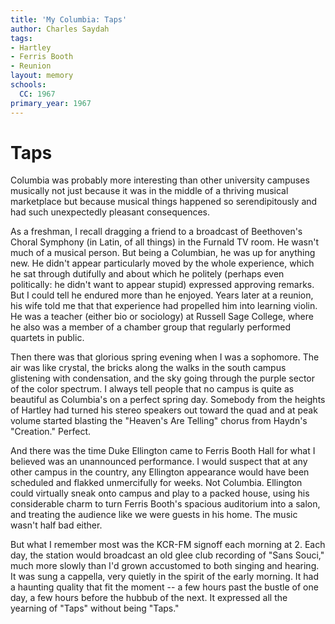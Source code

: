```yaml
---
title: 'My Columbia: Taps'
author: Charles Saydah
tags:
- Hartley
- Ferris Booth
- Reunion
layout: memory
schools:
  CC: 1967
primary_year: 1967
---
```

# Taps

Columbia was probably more interesting than other university campuses musically not just because it was in the middle of a thriving musical marketplace but because musical things happened so serendipitously and had such unexpectedly pleasant consequences.

As a freshman, I recall dragging a friend to a broadcast of Beethoven's Choral Symphony (in Latin, of all things) in the Furnald TV room. He wasn't much of a musical person. But being a Columbian, he was up for anything new. He didn't appear particularly moved by the whole experience, which he sat through dutifully and about which he politely (perhaps even politically: he didn't want to appear stupid) expressed approving remarks. But I could tell he endured more than he enjoyed. Years later at a reunion, his wife told me that that experience had propelled him into learning violin. He was a teacher (either bio or sociology) at Russell Sage College, where he also was a member of a chamber group that regularly performed quartets in public.

Then there was that glorious spring evening when I was a sophomore. The air was like crystal, the bricks along the walks in the south campus glistening with condensation, and the sky going through the purple sector of the color spectrum. I always tell people that no campus is quite as beautiful as Columbia's on a perfect spring day. Somebody from the heights of Hartley had turned his stereo speakers out toward the quad and at peak volume started blasting the "Heaven's Are Telling" chorus from Haydn's "Creation." Perfect.

And there was the time Duke Ellington came to Ferris Booth Hall for what I believed was an unannounced performance. I would suspect that at any other campus in the country, any Ellington appearance would have been scheduled and flakked unmercifully for weeks. Not Columbia. Ellington could virtually sneak onto campus and play to a packed house, using his considerable charm to turn Ferris Booth's spacious auditorium into a salon, and treating the audience like we were guests in his home. The music wasn't half bad either.

But what I remember most was the KCR-FM signoff each morning at 2. Each day, the station would broadcast an old glee club recording of "Sans Souci," much more slowly than I'd grown accustomed to both singing and hearing. It was sung a cappella, very quietly in the spirit of the early morning. It had a haunting quality that fit the moment -- a few hours past the bustle of one day, a few hours before the hubbub of the next. It expressed all the yearning of "Taps" without being "Taps."
